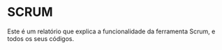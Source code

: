 # SCRUM

Este é um relatório que explica a funcionalidade da ferramenta Scrum, e todos os seus códigos.  
